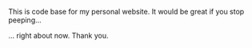 This is code base for my personal website.
It would be great if you stop peeping...

... right about now. Thank you.
